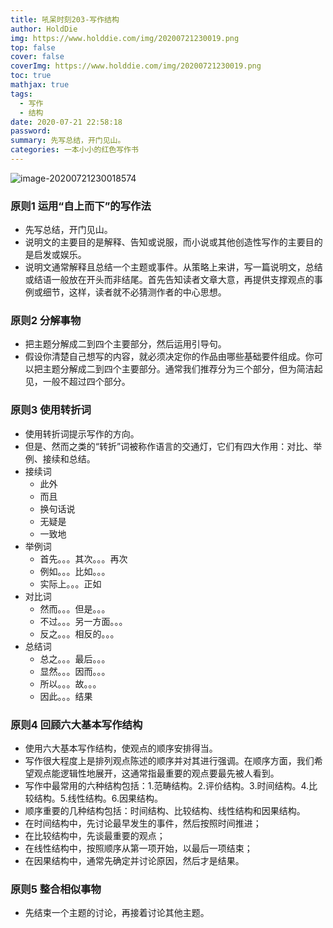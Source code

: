 ```yaml
---
title: 吼呆时刻203-写作结构
author: HoldDie
img: https://www.holddie.com/img/20200721230019.png
top: false
cover: false
coverImg: https://www.holddie.com/img/20200721230019.png
toc: true
mathjax: true
tags:
  - 写作
  - 结构
date: 2020-07-21 22:58:18
password:
summary: 先写总结，开门见山。
categories: 一本小小的红色写作书
---
```


![image-20200721230018574](https://www.holddie.com/img/20200721230019.png)

### 原则1 运用“自上而下”的写作法

- 先写总结，开门见山。
- 说明文的主要目的是解释、告知或说服，而小说或其他创造性写作的主要目的是启发或娱乐。
- 说明文通常解释且总结一个主题或事件。从策略上来讲，写一篇说明文，总结或结语一般放在开头而非结尾。首先告知读者文章大意，再提供支撑观点的事例或细节，这样，读者就不必猜测作者的中心思想。

### 原则2 分解事物

- 把主题分解成二到四个主要部分，然后运用引导句。
- 假设你清楚自己想写的内容，就必须决定你的作品由哪些基础要件组成。你可以把主题分解成二到四个主要部分。通常我们推荐分为三个部分，但为简洁起见，一般不超过四个部分。

### 原则3 使用转折词

- 使用转折词提示写作的方向。
- 但是、然而之类的“转折”词被称作语言的交通灯，它们有四大作用：对比、举例、接续和总结。
- 接续词
  - 此外
  - 而且
  - 换句话说
  - 无疑是
  - 一致地
- 举例词
  - 首先。。。其次。。。再次
  - 例如。。。比如。。。
  - 实际上。。。正如
- 对比词
  - 然而。。。但是。。。
  - 不过。。。另一方面。。。
  - 反之。。。相反的。。。
- 总结词
  - 总之。。。最后。。。
  - 显然。。。因而。。。
  - 所以。。。故。。。
  - 因此。。。结果

### 原则4 回顾六大基本写作结构

- 使用六大基本写作结构，使观点的顺序安排得当。
- 写作很大程度上是排列观点陈述的顺序并对其进行强调。在顺序方面，我们希望观点能逻辑性地展开，这通常指最重要的观点要最先被人看到。
- 写作中最常用的六种结构包括：1.范畴结构。2.评价结构。3.时间结构。4.比较结构。5.线性结构。6.因果结构。
- 顺序重要的几种结构包括：时间结构、比较结构、线性结构和因果结构。
- 在时间结构中，先讨论最早发生的事件，然后按照时间推进；
- 在比较结构中，先谈最重要的观点；
- 在线性结构中，按照顺序从第一项开始，以最后一项结束；
- 在因果结构中，通常先确定并讨论原因，然后才是结果。

### 原则5 整合相似事物

- 先结束一个主题的讨论，再接着讨论其他主题。